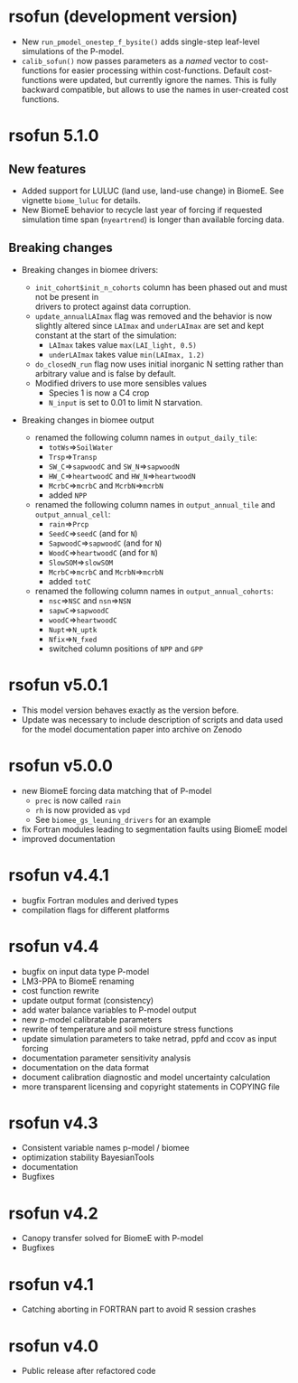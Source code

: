 # rsofun (development version)

* New `run_pmodel_onestep_f_bysite()` adds single-step leaf-level simulations of the P-model.
* `calib_sofun()` now passes parameters as a _named_ vector to cost-functions for 
  easier processing within cost-functions. Default cost-functions were updated,
  but currently ignore the names. This is fully backward compatible, but allows
  to use the names in user-created cost functions.

# rsofun 5.1.0

## New features

* Added support for LULUC (land use, land-use change) in BiomeE. See vignette `biome_luluc` for details.
* New BiomeE behavior to recycle last year of forcing if requested simulation time span (`nyeartrend`) is longer than 
available forcing data.

## Breaking changes

* Breaking changes in biomee drivers:
  * `init_cohort$init_n_cohorts` column has been phased out and must not be present in  
drivers to protect against data corruption.
  * `update_annualLAImax` flag was removed and the behavior is now slightly altered since `LAImax` and `underLAImax` are set and kept constant at the start of the simulation:
    * `LAImax` takes value `max(LAI_light, 0.5)`
    * `underLAImax` takes value `min(LAImax, 1.2)`
  * `do_closedN_run` flag now uses initial inorganic N setting rather than arbitrary value and is false by default.
  * Modified drivers to use more sensibles values
    * Species 1 is now a C4 crop
    * `N_input` is set to 0.01 to limit N starvation.

* Breaking changes in biomee output
  * renamed the following column names in `output_daily_tile`:
    * `totWs`=>`SoilWater`
    * `Trsp`=>`Transp`
    * `SW_C`=>`sapwoodC` and `SW_N`=>`sapwoodN`
    * `HW_C`=>`heartwoodC` and `HW_N`=>`heartwoodN`
    * `McrbC`=>`mcrbC` and `McrbN`=>`mcrbN`
    * added `NPP`
  * renamed the following column names in `output_annual_tile` and `output_annual_cell`:
    * `rain`=>`Prcp`
    * `SeedC`=>`seedC` (and for `N`)
    * `SapwoodC`=>`sapwoodC` (and for `N`)
    * `WoodC`=>`heartwoodC` (and for `N`)
    * `SlowSOM`=>`slowSOM`
    * `McrbC`=>`mcrbC` and `McrbN`=>`mcrbN`
    * added `totC`
  * renamed the following column names in `output_annual_cohorts`:
    * `nsc`=>`NSC` and `nsn`=>`NSN` 
    * `sapwC`=>`sapwoodC`
    * `woodC`=>`heartwoodC`
    * `Nupt`=>`N_uptk`
    * `Nfix`=>`N_fxed`
    * switched column positions of `NPP` and `GPP`


# rsofun v5.0.1

* This model version behaves exactly as the version before.
* Update was necessary to include description of scripts and data used for the model documentation paper into archive on Zenodo


# rsofun v5.0.0

* new BiomeE forcing data matching that of P-model
  * `prec` is now called `rain`
  * `rh` is now provided as `vpd`
  * See `biomee_gs_leuning_drivers` for an example
* fix Fortran modules leading to segmentation faults using BiomeE model
* improved documentation

# rsofun v4.4.1

* bugfix Fortran modules and derived types
* compilation flags for different platforms

# rsofun v4.4

* bugfix on input data type P-model
* LM3-PPA to BiomeE renaming
* cost function rewrite
* update output format (consistency)
* add water balance variables to P-model output
* new p-model calibratable parameters
* rewrite of temperature and soil moisture stress functions
* update simulation parameters to take netrad, ppfd and ccov as input forcing
* documentation parameter sensitivity analysis
* documentation on the data format
* document calibration diagnostic and model uncertainty calculation
* more transparent licensing and copyright statements in COPYING file

# rsofun v4.3

* Consistent variable names p-model / biomee
* optimization stability BayesianTools
* documentation
* Bugfixes

# rsofun v4.2

* Canopy transfer solved for BiomeE with P-model
* Bugfixes

# rsofun v4.1

* Catching aborting in FORTRAN part to avoid R session crashes

# rsofun v4.0

* Public release after refactored code
